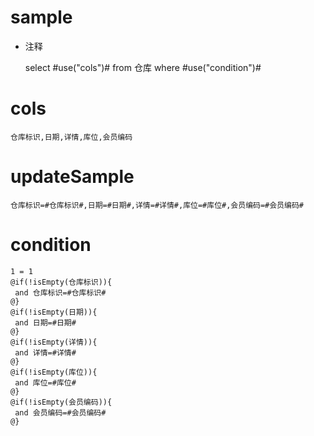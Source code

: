 sample
===
* 注释

	select #use("cols")# from 仓库  where  #use("condition")#

cols
===
	仓库标识,日期,详情,库位,会员编码

updateSample
===
	
	仓库标识=#仓库标识#,日期=#日期#,详情=#详情#,库位=#库位#,会员编码=#会员编码#

condition
===

	1 = 1  
	@if(!isEmpty(仓库标识)){
	 and 仓库标识=#仓库标识#
	@}
	@if(!isEmpty(日期)){
	 and 日期=#日期#
	@}
	@if(!isEmpty(详情)){
	 and 详情=#详情#
	@}
	@if(!isEmpty(库位)){
	 and 库位=#库位#
	@}
	@if(!isEmpty(会员编码)){
	 and 会员编码=#会员编码#
	@}
	
	